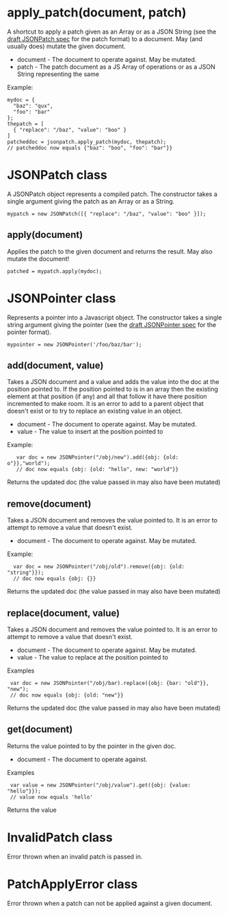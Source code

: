 apply_patch(document, patch)
============================


A shortcut to apply a patch given as an Array or as a JSON String (see the [draft JSONPatch spec][#jsonpatch] for the patch format) to a document. May (and usually does)  mutate the given document.

   * document - The document to operate against. May be mutated.
   * patch - The patch document as a JS Array of operations or as a JSON String representing the same

Example:

    mydoc = {
      "baz": "qux",
      "foo": "bar"
    };
    thepatch = [
      { "replace": "/baz", "value": "boo" }
    ]
    patcheddoc = jsonpatch.apply_patch(mydoc, thepatch);
    // patcheddoc now equals {"baz": "boo", "foo": "bar"}}

[#jsonpatch]: http://tools.ietf.org/html/draft-pbryan-json-patch-01


JSONPatch class
=========

A JSONPatch object represents a compiled patch. The constructor takes a single argument giving the patch as an Array or as a String.

    mypatch = new JSONPatch([{ "replace": "/baz", "value": "boo" }]);

apply(document)
---------------

Applies the patch to the given document and returns the result. May also mutate the document!

    patched = mypatch.apply(mydoc);


JSONPointer class
===========

Represents a pointer into a Javascript object. The constructor takes a single string argument giving the pointer (see the [draft JSONPointer spec][#jsonpointer] for the pointer format).

    mypointer = new JSONPointer('/foo/baz/bar');

[#jsonpointer]:http://tools.ietf.org/html/draft-pbryan-zyp-json-pointer-02

add(document, value)
---

Takes a JSON document and a value and adds the value into
the doc at the position pointed to. If the position pointed to is
in an array then the existing element at that position (if any)
and all that follow it have there position incremented to make
room. It is an error to add to a parent object that doesn't exist
or to try to replace an existing value in an object.

  * document - The document to operate against. May be mutated.
  * value - The value to insert at the position pointed to

Example:

       var doc = new JSONPointer("/obj/new").add({obj: {old: o"}},"world");
       // doc now equals {obj: {old: "hello", new: "world"}}

Returns the updated doc (the value passed in may also have been mutated)

remove(document)
------

Takes a JSON document and removes the value pointed to.
It is an error to attempt to remove a value that doesn't exist.

   * document - The document to operate against. May be mutated.

Example:

      var doc = new JSONPointer("/obj/old").remove({obj: {old: "string"}});
      // doc now equals {obj: {}}

Returns the updated doc (the value passed in may also have been mutated)
  

replace(document, value)
-------

Takes a JSON document and removes the value pointed to. It is an error to attempt to remove a value that doesn't exist.

   * document - The document to operate against. May be mutated.
   * value - The value to replace at the position pointed to   

Examples

     var doc = new JSONPointer("/obj/bar).replace({obj: {bar: "old"}}, "new");
     // doc now equals {obj: {old: "new"}}

Returns the updated doc (the value passed in may also have been mutated)
  

get(document)
---

Returns the value pointed to by the pointer in the given doc.

   * document - The document to operate against. 

Examples

     var value = new JSONPointer("/obj/value").get({obj: {value: "hello"}});
     // value now equals 'hello'

Returns the value
    

InvalidPatch class
============

Error thrown when an invalid patch is passed in.

PatchApplyError class
===============

Error thrown when a patch can not be applied against a given document.